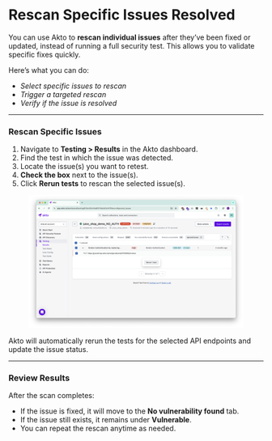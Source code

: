 # Rescan Specific Issues Resolved

You can use Akto to **rescan individual issues** after they’ve been fixed or updated, instead of running a full security test. This allows you to validate specific fixes quickly.

Here’s what you can do:

* _Select specific issues to rescan_
* _Trigger a targeted rescan_
* _Verify if the issue is resolved_

***

### Rescan Specific Issues

1. Navigate to **Testing > Results** in the Akto dashboard.
2. Find the test in which the issue was detected.
3. Locate the issue(s) you want to retest.
4. **Check the box** next to the issue(s).
5. Click **Rerun tests** to rescan the selected issue(s).

<figure><img src="../../.gitbook/assets/image (1) (1) (1) (1) (1) (1) (1) (1) (1) (1) (1) (1) (1) (1) (1) (1).png" alt=""><figcaption></figcaption></figure>

Akto will automatically rerun the tests for the selected API endpoints and update the issue status.

***

### Review Results

After the scan completes:

* If the issue is fixed, it will move to the **No vulnerability found** tab.
* If the issue still exists, it remains under **Vulnerable**.
* You can repeat the rescan anytime as needed.
